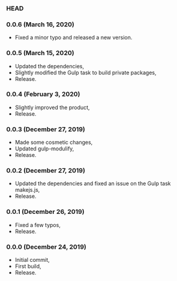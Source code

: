 ### HEAD

### 0.0.6 (March 16, 2020)

  * Fixed a minor typo and released a new version.


### 0.0.5 (March 15, 2020)

  * Updated the dependencies,
  * Slightly modified the Gulp task to build private packages,
  * Release.


### 0.0.4 (February 3, 2020)

  * Slightly improved the product,
  * Release.


### 0.0.3 (December 27, 2019)

  * Made some cosmetic changes,
  * Updated gulp-modulify,
  * Release.


### 0.0.2 (December 27, 2019)

  * Updated the dependencies and fixed an issue on the Gulp task makejs.js,
  * Release.


### 0.0.1 (December 26, 2019)

  * Fixed a few typos,
  * Release.


### 0.0.0 (December 24, 2019)

  * Initial commit,
  * First build,
  * Release.
